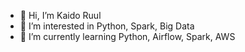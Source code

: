 - 👋 Hi, I’m Kaido Ruul
- 👀 I’m interested in Python, Spark, Big Data
- 🌱 I’m currently learning Python, Airflow, Spark, AWS


<!---
ruulkaido/ruulkaido is a ✨ special ✨ repository because its `README.md` (this file) appears on your GitHub profile.
You can click the Preview link to take a look at your changes.
--->
